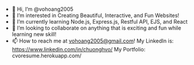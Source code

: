- 👋 Hi, I’m @vohoang2005
- 👀 I’m interested in Creating Beautiful, Interactive, and Fun Websites!
- 🌱 I’m currently learning Node.js, Express.js, Restful API, EJS, and React
- 💞️ I’m looking to collaborate on anything that is exciting and fun while learning new skill!
- 📫 How to reach me at vohoang2005@gmail.com! My LinkedIn is: https://www.linkedin.com/in/chuonghvo/ My Portfolio: cvoresume.herokuapp.com/

<!---
vohoang2005/vohoang2005 is a ✨ special ✨ repository because its `README.md` (this file) appears on your GitHub profile.
You can click the Preview link to take a look at your changes.
--->
